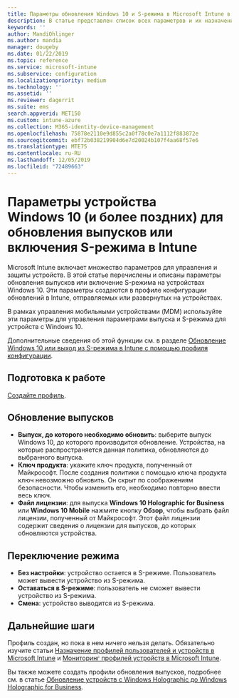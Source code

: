 ```yaml
---
title: Параметры обновления Windows 10 и S-режима в Microsoft Intune в Azure | Документация Майкрософт
description: В статье представлен список всех параметров и их назначение при обновлении выпуска Windows 10 на устройстве, а также включение S-режима на устройстве с помощью профиля конфигурации устройства в Microsoft Intune.
keywords: ''
author: MandiOhlinger
ms.author: mandia
manager: dougeby
ms.date: 01/22/2019
ms.topic: reference
ms.service: microsoft-intune
ms.subservice: configuration
ms.localizationpriority: medium
ms.technology: ''
ms.assetid: ''
ms.reviewer: dagerrit
ms.suite: ems
search.appverid: MET150
ms.custom: intune-azure
ms.collection: M365-identity-device-management
ms.openlocfilehash: 75878e2110e9d855c2a0f78c0e7a1112f883872e
ms.sourcegitcommit: ebf72b038219904d6e7d20024b107f4aa68f57e6
ms.translationtype: MTE75
ms.contentlocale: ru-RU
ms.lasthandoff: 12/05/2019
ms.locfileid: "72489663"
---
```

# <a name="windows-10-and-newer-device-settings-to-upgrade-editions-or-enable-s-mode-in-intune"></a>Параметры устройства Windows 10 (и более поздних) для обновления выпусков или включения S-режима в Intune

Microsoft Intune включает множество параметров для управления и защиты устройств. В этой статье перечислены и описаны параметры обновления выпусков или включение S-режима на устройствах Windows 10. Эти параметры создаются в профиле конфигурации обновлений в Intune, отправляемых или развернутых на устройствах.

В рамках управления мобильными устройствами (MDM) используйте эти параметры для управления параметрами выпуска и S-режима для устройств с Windows 10.

Дополнительные сведения об этой функции см. в разделе [Обновление Windows 10 или выход из S-режима в Intune с помощью профиля конфигурации](edition-upgrade-configure-windows-10.md).

## <a name="before-you-begin"></a>Подготовка к работе

[Создайте профиль](edition-upgrade-configure-windows-10.md#create-the-profile).

## <a name="edition-upgrade"></a>Обновление выпусков

- **Выпуск, до которого необходимо обновить**: выберите выпуск Windows 10, до которого производится обновление. Устройства, на которые распространяется данная политика, обновляются до выбранного выпуска.
- **Ключ продукта**: укажите ключ продукта, полученный от Майкрософт. После создания политики с помощью ключа продукта ключ невозможно обновить. Он скрыт по соображениям безопасности. Чтобы изменить его, необходимо повторно ввести весь ключ.
- **Файл лицензии**: для выпуска **Windows 10 Holographic for Business** или **Windows 10 Mobile** нажмите кнопку **Обзор**, чтобы выбрать файл лицензии, полученный от Майкрософт. Этот файл лицензии содержит сведения о лицензии для выпусков, до которых обновляются устройства.

## <a name="mode-switch"></a>Переключение режима

- **Без настройки**: устройство остается в S-режиме. Пользователь может вывести устройство из S-режима.
- **Оставаться в S-режиме**: пользователь не сможет вывести устройство из S-режима.
- **Смена**: устройство выводится из S-режима.

## <a name="next-steps"></a>Дальнейшие шаги

Профиль создан, но пока в нем ничего нельзя делать. Обязательно изучите статьи [Назначение профилей пользователей и устройств в Microsoft Intune](device-profile-assign.md) и [Мониторинг профилей устройств в Microsoft Intune](device-profile-monitor.md).

Вы также можете создать профили обновления выпусков, подробнее см. в статье [Обновление устройств с Windows Holographic до Windows Holographic for Business](holographic-upgrade.md).
